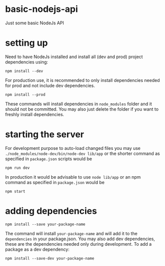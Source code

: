 # basic-nodejs-api
Just some basic NodeJs API

# setting up
Need to have NodeJs installed and install all (dev and prod) project dependencies using:

`npm install --dev`

For production use, it is recommended to only install dependencies needed for prod and not include dev dependencies.

`npm install --prod`

These commands will install dependencies in `node_modules` folder and it should not be committed. You may also just delete the folder if you want to freshly install dependencies.

# starting the server
For development purpose to auto-load changed files you may use `./node_modules/node-dev/bin/node-dev lib/app` or the shorter command as specified in `package.json` scripts would be

`npm run dev`

In production it would be advisable to use `node lib/app` or an npm command as specified in `package.json` would be

`npm start`

# adding dependencies
`npm install --save your-package-name`

The command will install `your-package-name` and will add it to the `dependencies` in your package.json. You may also add dev dependencies, these are the dependencies needed only during development. To add a package as a dev dependency:

`npm install --save-dev your-package-name`
